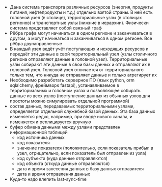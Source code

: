- Дана система транспорта различных ресурсов (энергия, продукты питания, нефтепродукты и т.д.) отдельно взятой страны. В ней есть головной узел (в столице), территориальные узлы (в столицах регионов) и транспортные узлы (нижние в иерархии). Физически система представляет собой связный граф
- Рёбра графа могут начинаться в одном регионе и заканчиваться в другом, а могут начинаться и заканчиваться в одном регионе. Все рёбра двунаправленные
- В каждый узел ведёт учёт поступающих и исходящих ресурсов и передаёт эти данные в свой территориальный узел (узлы столичного региона отправляют данные в головной узел). Территориальные узлы собирают эти данные в свои базы данных и отправляют их в головной узел. Головной узел отличается от территориального только тем, что никуда не отправляет данные и только агрегирует их
- Необходимо разработать серверное ПО (язык python, orm sqlalchemy, фреймворк fastapi), устанавливаемое в территориальных и головном узлах и позволяющее собирать данные из всех узлов (поступление данных из обычных узлов для простоты можно симулировать отдельной программой)
- состав данных, передаваемых территориальными узлами, определяется отдельной служебной базой данных. Эта база данных изменяется редко, например, при вводе нового канала, и изменяется и реплицируется вручную
- буфер обмена данными между узлами представлен информационной таблицей
	- код источника данных
	- код показателя
	- значение показателя (положительно, если показатель прибыл в узел, отрицательно, если показатель был отправлен из узла)
	- код субъекта (куда данные отправляются)
	- код объекта (откуда данные отправляются)
	- дата и время занесения данных в базу данных отправителя
	- дата и время отправления данных
- Куда-то надо влепить last-sync-time